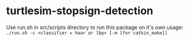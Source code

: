 # turtlesim-stopsign-detection
Use run.sh in src/scripts directory to run this package on it's own
usage:
`./run.sh -c <classifier = haar or lbp> [-m [for catkin_make]]`
